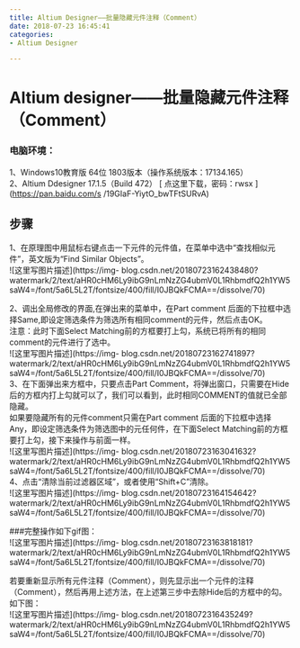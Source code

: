 ```yaml
---
title: Altium Designer——批量隐藏元件注释（Comment）
date: 2018-07-23 16:45:41
categories:
- Altium Designer

---
```

#  Altium designer——批量隐藏元件注释（Comment）

###  电脑环境：

1、Windows10教育版 64位 1803版本（操作系统版本：17134.165）  
2、Altium Ddesigner 17.1.5（Build 472） [ 点这里下载，密码：rwsx ](https://pan.baidu.com/s
/19GIaF-YiytO_bwTFtSURvA)

##  步骤

1、在原理图中用鼠标右键点击一下元件的元件值，在菜单中选中“查找相似元件”，英文版为“Find Similar Objects”。  
![这里写图片描述](https://img-
blog.csdn.net/20180723162438480?watermark/2/text/aHR0cHM6Ly9ibG9nLmNzZG4ubmV0L1RhbmdfQ2h1YW5saW4=/font/5a6L5L2T/fontsize/400/fill/I0JBQkFCMA==/dissolve/70)

2、调出全局修改的界面,在弹出来的菜单中，在Part comment
后面的下拉框中选择Same,即设定筛选条件为筛选所有相同comment的元件，然后点击OK。  
注意：此时下面Select Matching前的方框要打上勾，系统已将所有的相同comment的元件进行了选中。  
![这里写图片描述](https://img-
blog.csdn.net/20180723162741897?watermark/2/text/aHR0cHM6Ly9ibG9nLmNzZG4ubmV0L1RhbmdfQ2h1YW5saW4=/font/5a6L5L2T/fontsize/400/fill/I0JBQkFCMA==/dissolve/70)  
3、在下面弹出来方框中，只要点击Part
Comment，将弹出窗口，只需要在Hide后的方框内打上勾就可以了，我们可以看到，此时相同COMMENT的值就已全部隐藏。  
如果要隐藏所有的元件comment只需在Part comment 后面的下拉框中选择Any，即设定筛选条件为筛选图中的元任何件，在下面Select
Matching前的方框要打上勾，接下来操作与前面一样。  
![这里写图片描述](https://img-
blog.csdn.net/20180723163041632?watermark/2/text/aHR0cHM6Ly9ibG9nLmNzZG4ubmV0L1RhbmdfQ2h1YW5saW4=/font/5a6L5L2T/fontsize/400/fill/I0JBQkFCMA==/dissolve/70)  
4、点击“清除当前过滤器区域”，或者使用“Shift+C”清除。  
![这里写图片描述](https://img-
blog.csdn.net/20180723164154642?watermark/2/text/aHR0cHM6Ly9ibG9nLmNzZG4ubmV0L1RhbmdfQ2h1YW5saW4=/font/5a6L5L2T/fontsize/400/fill/I0JBQkFCMA==/dissolve/70)

###完整操作如下gif图：  
![这里写图片描述](https://img-
blog.csdn.net/20180723163818181?watermark/2/text/aHR0cHM6Ly9ibG9nLmNzZG4ubmV0L1RhbmdfQ2h1YW5saW4=/font/5a6L5L2T/fontsize/400/fill/I0JBQkFCMA==/dissolve/70)

若要重新显示所有元件注释（Comment），则先显示出一个元件的注释（Comment），然后再用上述方法，在上述第三步中去除Hide后的方框中的勾。如下图：  
![这里写图片描述](https://img-
blog.csdn.net/2018072316435249?watermark/2/text/aHR0cHM6Ly9ibG9nLmNzZG4ubmV0L1RhbmdfQ2h1YW5saW4=/font/5a6L5L2T/fontsize/400/fill/I0JBQkFCMA==/dissolve/70)

